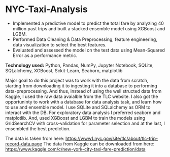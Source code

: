 # NYC-Taxi-Analysis
- Implemented a predictive model to predict the total fare by analyzing 40 million past trips and built a stacked ensemble model using XGBoost and LGBM.
- Performed Data Cleaning & Data Preprocessing, feature engineering, data visualization to select the best features.
- Evaluated and assessed the model on the test data using Mean-Squared Error as a performance metric.

**Technology used:** Python, Pandas, NumPy, Jupyter Notebook, SQLite, SQLalchemy, XGBoost, Sckit-Learn, Seaborn, matplotlib

Major goal to do this project was to work with the data from scratch, starting from downloading it to ingesting it into a database to performing data-preprocessing. And thus, instead of using the well structed data from Kaggle, I used the raw data avaialble from the TLC website. I also got the opportuninty to work with a database for data analysis task, and learn how to use and ensemble model. I use SQLite and SQLalchemy as ORM to interact with the DB. For exploratory data analysis I preferred seaborn and matplotlib. And, used XGBoost and LGBM to train the models using GridSearchCV with cross-validation for parameter selection and at the last, I ensembled the best prediction.

The data is taken from here: https://www1.nyc.gov/site/tlc/about/tlc-trip-record-data.page
The data from Kaggle can be downloaded from here: https://www.kaggle.com/c/new-york-city-taxi-fare-prediction/data

